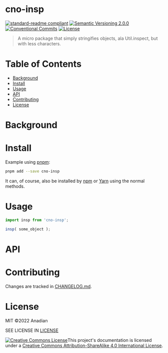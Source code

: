 # cno-insp
[![standard-readme compliant](https://img.shields.io/badge/readme%20style-standard-brightgreen.svg?style=flat-square)](https://github.com/RichardLitt/standard-readme)
[![Semantic Versioning 2.0.0](https://img.shields.io/badge/semver-2.0.0-brightgreen?style=flat-square)](https://semver.org/spec/v2.0.0.html)
[![Conventional Commits](https://img.shields.io/badge/Conventional%20Commits-1.0.0-yellow.svg?style=flat-square)](https://conventionalcommits.org)
[![License](https://img.shields.io/github/license/Anadian/insp)](https://github.com/Anadian/insp/blob/main/LICENSE)

> A micro package that simply stringifies objects, ala Util.inspect, but with less characters.
# Table of Contents
- [Background](#Background)
- [Install](#Install)
- [Usage](#Usage)
- [API](#API)
- [Contributing](#Contributing)
- [License](#License)
# Background
# Install
Example using [pnpm](https://pnpm.io/cli/add):
```sh
pnpm add --save cno-insp
```
It can, of course, also be installed by [npm](https://docs.npmjs.com/cli/v8/commands/npm-install) or [Yarn](https://yarnpkg.com/getting-started/usage) using the normal methods.
# Usage
```js
import insp from 'cno-insp';

insp( some_object );
```
# API
# Contributing
Changes are tracked in [CHANGELOG.md](CHANGELOG.md).
# License
MIT ©2022 Anadian

SEE LICENSE IN [LICENSE](LICENSE)

[![Creative Commons License](https://i.creativecommons.org/l/by-sa/4.0/88x31.png)](http://creativecommons.org/licenses/by-sa/4.0/)This project's documentation is licensed under a [Creative Commons Attribution-ShareAlike 4.0 International License](http://creativecommons.org/licenses/by-sa/4.0/).
